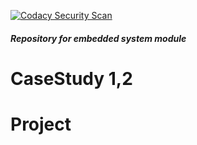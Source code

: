[![Codacy Security Scan](https://github.com/sidarayteli/M2-EmbSys/actions/workflows/codacy.yml/badge.svg)](https://github.com/sidarayteli/M2-EmbSys/actions/workflows/codacy.yml)


#####  Repository for embedded system module

# CaseStudy 1,2

# Project
